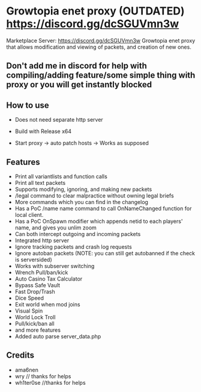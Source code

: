 # Growtopia enet proxy (OUTDATED) https://discord.gg/dcSGUVmn3w
Marketplace Server: https://discord.gg/dcSGUVmn3w
Growtopia enet proxy that allows modification and viewing of packets, and creation of new ones.

## Don't add me in discord for help with compiling/adding feature/some simple thing with proxy or you will get instantly blocked
## How to use
* Does not need separate http server

* Build with Release x64

* Start proxy -> auto patch hosts -> Works as supposed

## Features
* Print all variantlists and function calls
* Print all text packets
* Supports modifying, ignoring, and making new packets
* /legal command to clear malpractice without owning legal briefs
* More commands which you can find in the changelog
* Has a PoC /name name command to call OnNameChanged function for local client.
* Has a PoC OnSpawn modifier which appends netid to each players' name, and gives you unlim zoom
* Can both intercept outgoing and incoming packets
* Integrated http server
* Ignore tracking packets and crash log requests
* Ignore autoban packets (NOTE: you can still get autobanned if the check is serversided)
* Works with subserver switching
* Wrench Pull/ban/kick
* Auto Casino Tax Calculator
* Bypass Safe Vault
* Fast Drop/Trash
* Dice Speed
* Exit world when mod joins
* Visual Spin
* World Lock Troll
* Pull/kick/ban all
* and more features
* Added auto parse server_data.php
## Credits
* ama6nen
* wry // thanks for helps
* wh1ter0se //thanks for helps
